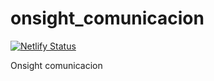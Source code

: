 # onsight_comunicacion
[![Netlify Status](https://api.netlify.com/api/v1/badges/e4952913-fd85-40ee-ae1e-480f1a7f929d/deploy-status)](https://app.netlify.com/sites/onsightcomunicacion/deploys)

  
Onsight comunicacion
